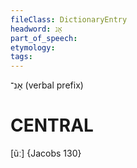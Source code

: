 ```yaml
---
fileClass: DictionaryEntry
headword: אָנ
part_of_speech: 
etymology: 
tags: 
---
```

אָנ־
(verbal prefix)

CENTRAL
========

[ũː] {Jacobs 130}